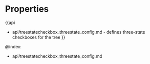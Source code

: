 Properties
==========

{{api
- api/treestatecheckbox_threestate_config.md - defines three-state checkboxes for the tree
}}

@index:
- api/treestatecheckbox_threestate_config.md

